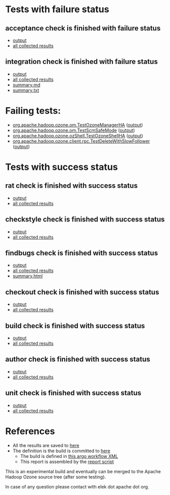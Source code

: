 # Tests with failure status

## acceptance check is finished with failure status

   * [output](https://raw.githubusercontent.com/elek/ozone-ci-03/master/pr/pr-hdds-1701-2k7ks/acceptance/output.log)
   * [all collected results](https://github.com/elek/ozone-ci-03/tree/master/pr/pr-hdds-1701-2k7ks/acceptance)


## integration check is finished with failure status

   * [output](https://raw.githubusercontent.com/elek/ozone-ci-03/master/pr/pr-hdds-1701-2k7ks/integration/output.log)
   * [all collected results](https://github.com/elek/ozone-ci-03/tree/master/pr/pr-hdds-1701-2k7ks/integration)
   * [summary.md](https://github.com/elek/ozone-ci-03/tree/master/pr/pr-hdds-1701-2k7ks/integration/summary.md)
   * [summary.txt](https://github.com/elek/ozone-ci-03/tree/master/pr/pr-hdds-1701-2k7ks/integration/summary.txt)

# Failing tests: 

 * [org.apache.hadoop.ozone.om.TestOzoneManagerHA](hadoop-ozone/integration-test/org.apache.hadoop.ozone.om.TestOzoneManagerHA.txt) ([output](hadoop-ozone/integration-test/org.apache.hadoop.ozone.om.TestOzoneManagerHA-output.txt))
 * [org.apache.hadoop.ozone.om.TestScmSafeMode](hadoop-ozone/integration-test/org.apache.hadoop.ozone.om.TestScmSafeMode.txt) ([output](hadoop-ozone/integration-test/org.apache.hadoop.ozone.om.TestScmSafeMode-output.txt))
 * [org.apache.hadoop.ozone.ozShell.TestOzoneShellHA](hadoop-ozone/integration-test/org.apache.hadoop.ozone.ozShell.TestOzoneShellHA.txt) ([output](hadoop-ozone/integration-test/org.apache.hadoop.ozone.ozShell.TestOzoneShellHA-output.txt))
 * [org.apache.hadoop.ozone.client.rpc.TestDeleteWithSlowFollower](hadoop-ozone/integration-test/org.apache.hadoop.ozone.client.rpc.TestDeleteWithSlowFollower.txt) ([output](hadoop-ozone/integration-test/org.apache.hadoop.ozone.client.rpc.TestDeleteWithSlowFollower-output.txt))


# Tests with success status

## rat check is finished with success status

   * [output](https://raw.githubusercontent.com/elek/ozone-ci-03/master/pr/pr-hdds-1701-2k7ks/rat/output.log)
   * [all collected results](https://github.com/elek/ozone-ci-03/tree/master/pr/pr-hdds-1701-2k7ks/rat)


## checkstyle check is finished with success status

   * [output](https://raw.githubusercontent.com/elek/ozone-ci-03/master/pr/pr-hdds-1701-2k7ks/checkstyle/output.log)
   * [all collected results](https://github.com/elek/ozone-ci-03/tree/master/pr/pr-hdds-1701-2k7ks/checkstyle)


## findbugs check is finished with success status

   * [output](https://raw.githubusercontent.com/elek/ozone-ci-03/master/pr/pr-hdds-1701-2k7ks/findbugs/output.log)
   * [all collected results](https://github.com/elek/ozone-ci-03/tree/master/pr/pr-hdds-1701-2k7ks/findbugs)
   * [summary.html](https://elek.github.io/ozone-ci-03/pr/pr-hdds-1701-2k7ks/findbugs/summary.html)


## checkout check is finished with success status

   * [output](https://raw.githubusercontent.com/elek/ozone-ci-03/master/pr/pr-hdds-1701-2k7ks/checkout/output.log)
   * [all collected results](https://github.com/elek/ozone-ci-03/tree/master/pr/pr-hdds-1701-2k7ks/checkout)


## build check is finished with success status

   * [output](https://raw.githubusercontent.com/elek/ozone-ci-03/master/pr/pr-hdds-1701-2k7ks/build/output.log)
   * [all collected results](https://github.com/elek/ozone-ci-03/tree/master/pr/pr-hdds-1701-2k7ks/build)


## author check is finished with success status

   * [output](https://raw.githubusercontent.com/elek/ozone-ci-03/master/pr/pr-hdds-1701-2k7ks/author/output.log)
   * [all collected results](https://github.com/elek/ozone-ci-03/tree/master/pr/pr-hdds-1701-2k7ks/author)


## unit check is finished with success status

   * [output](https://raw.githubusercontent.com/elek/ozone-ci-03/master/pr/pr-hdds-1701-2k7ks/unit/output.log)
   * [all collected results](https://github.com/elek/ozone-ci-03/tree/master/pr/pr-hdds-1701-2k7ks/unit)




# References

 * All the results are saved to [here](https://github.com/elek/ozone-ci-03/tree/master/pr/pr-hdds-1701-2k7ks/)
 * The definition is the build is committed to [here](https://github.com/elek/argo-ozone)
    * The build is defined in [this argo workflow XML](https://github.com/elek/argo-ozone/blob/master/ozone-build.yaml)
    * This report is assembled by the [report script](https://github.com/elek/argo-ozone/blob/master/scripts/report.sh)

This is an experimental build and eventually can be merged to the Apache Hadoop Ozone source tree (after some testing).

In case of any question please contact with elek dot apache dot org.
